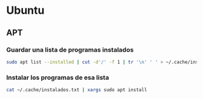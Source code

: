 # Ubuntu

## APT

### Guardar una lista de programas instalados

```sh
sudo apt list --installed | cut -d'/' -f 1 | tr '\n' ' ' > ~/.cache/instalados.txt

```

### Instalar los programas de esa lista

```sh
cat ~/.cache/instalados.txt | xargs sudo apt install
```
